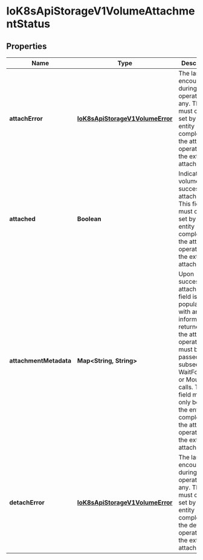 
# IoK8sApiStorageV1VolumeAttachmentStatus

## Properties
Name | Type | Description | Notes
------------ | ------------- | ------------- | -------------
**attachError** | [**IoK8sApiStorageV1VolumeError**](IoK8sApiStorageV1VolumeError.md) | The last error encountered during attach operation, if any. This field must only be set by the entity completing the attach operation, i.e. the external-attacher. |  [optional]
**attached** | **Boolean** | Indicates the volume is successfully attached. This field must only be set by the entity completing the attach operation, i.e. the external-attacher. | 
**attachmentMetadata** | **Map&lt;String, String&gt;** | Upon successful attach, this field is populated with any information returned by the attach operation that must be passed into subsequent WaitForAttach or Mount calls. This field must only be set by the entity completing the attach operation, i.e. the external-attacher. |  [optional]
**detachError** | [**IoK8sApiStorageV1VolumeError**](IoK8sApiStorageV1VolumeError.md) | The last error encountered during detach operation, if any. This field must only be set by the entity completing the detach operation, i.e. the external-attacher. |  [optional]



